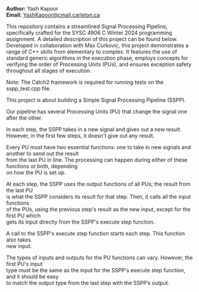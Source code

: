 **Author:** Yash Kapoor  
**Email:** YashKapoor@cmail.carleton.ca

This repository contains a streamlined Signal Processing Pipeline, specifically crafted for the SYSC 4906 C Winter 2024 programming assignment. 
A detailed description of this project can be found below.
Developed in collaboration with Max Curkovic, this project demonstrates a range of C++ skills from elementary to complex. 
It features the use of standard generic algorithms in the execution phase, employs concepts for verifying the order of Processing Units (PUs),
and ensures exception safety throughout all stages of execution.

Note: The Catch2 framework is required for running tests on the sspp_test.cpp file.

This project is about building a Simple Signal Processing Pipeline (SSPP).

Our pipeline has several Processing Units (PU) that change the signal one after the other.

In each step, the SSPP takes in a new signal and gives out a new result. 
However, in the first few steps, it doesn't give out any result.

Every PU must have two essential functions: one to take in new signals and another to send out the result  
from the last PU in line. The processing can happen during either of these functions or both, depending  
on how the PU is set up.

At each step, the SSPP uses the output functions of all PUs; the result from the last PU  
is what the SSPP considers its result for that step. Then, it calls all the input functions  
of the PUs, using the previous step's result as the new input, except for the first PU which  
gets its input directly from the SSPP's execute step function.

A call to the SSPP's execute step function starts each step. This function also takes  
new input.

The types of inputs and outputs for the PU functions can vary. However, the first PU's input  
type must be the same as the input for the SSPP's execute step function, and it should be easy  
to match the output type from the last step with the SSPP’s output.
